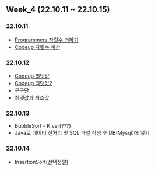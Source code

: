 ## Week_4 (22.10.11 ~ 22.10.15)

### 22.10.11

- [Programmers 자릿수 더하기](https://school.programmers.co.kr/learn/courses/30/lessons/12931)
- [Codeup 자릿수 계산](https://codeup.kr/problem.php?id=1278)

### 22.10.12

- [Codeup 최댓값](https://codeup.kr/problem.php?id=2081)
- [Codeup 최댓값2](https://codeup.kr/problem.php?id=4596)
- 구구단
- 최댓값과 최소값

### 22.10.13

- BubbleSort - K.ver(???)
- Java로 데이터 전처리 및 SQL 파일 작성 후 DB(Mysql)에 넣기 

### 22.10.14

- InsertionSort(선택정렬)